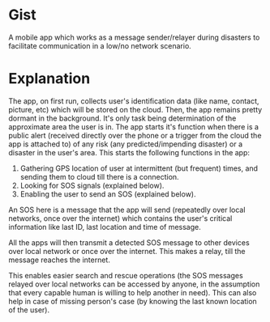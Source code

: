 # Gist
A mobile app which works as a message sender/relayer during disasters to facilitate communication in a low/no network scenario.

# Explanation
The app, on first run, collects user's identification data (like name, contact, picture, etc) which will be stored on the cloud.
Then, the app remains pretty dormant in the background. It's only task being determination of the approximate area the user is in.
The app starts it's function when there is a public alert (received directly over the phone or a trigger from the cloud the app is attached to) of any risk (any predicted/impending disaster) or a disaster in the user's area.
This starts the following functions in the app:
1. Gathering GPS location of user at intermittent (but frequent) times, and sending them to cloud till there is a connection.
2. Looking for SOS signals (explained below).
3. Enabling the user to send an SOS (explained below).

An SOS here is a message that the app will send (repeatedly over local networks, once over the internet) which contains the user's critical information like last ID, last location and time of message.

All the apps will then transmit a detected SOS message to other devices over local network or once over the internet. This makes a relay, till the message reaches the internet.

This enables easier search and rescue operations (the SOS messages relayed over local networks can be accessed by anyone, in the assumption that every capable human is willing to help another in need).
This can also help in case of missing person's case (by knowing the last known location of the user).
